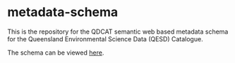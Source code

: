 # metadata-schema
This is the repository for the QDCAT semantic web based metadata schema for the Queensland Environmental Science Data (QESD) Catalogue.

The schema can be viewed [here](./QDCAT-Profile.md).

